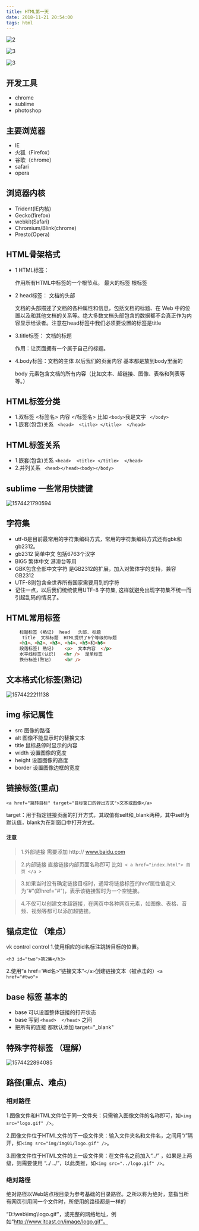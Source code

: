 ```yaml
---
title: HTML第一天
date: 2018-11-21 20:54:00
tags: html
---
```






![2](html2/2.jpg)



![3](html2/3-1574479546191.jpg)

![3](html2/3-1574479559426.jpg)


## 开发工具

- chrome
- sublime
- photoshop

## 主要浏览器

- IE 
- 火狐（Firefox）
- 谷歌（chrome）
- safari
- opera

## 浏览器内核

- Trident(IE内核)
- Gecko(firefox) 
- webkit(Safari)
- Chromium/Blink(chrome)
- Presto(Opera)

## HTML骨架格式

- 1 HTML标签：

  作用所有HTML中标签的一个根节点。 最大的标签   根标签

- 2 head标签： 文档的头部

  文档的头部描述了文档的各种属性和信息，包括文档的标题、在 Web 中的位置以及和其他文档的关系等。绝大多数文档头部包含的数据都不会真正作为内容显示给读者。注意在head标签中我们必须要设置的标签是title

- 3.title标签： 文档的标题

  作用：让页面拥有一个属于自己的标题。

- 4.body标签：文档的主体  以后我们的页面内容 基本都是放到body里面的

  body 元素包含文档的所有内容（比如文本、超链接、图像、表格和列表等等。）

## HTML标签分类

- 1.双标签  <标签名> 内容 </标签名>  比如 ``<body>``我是文字 `` </body>``
- 1.嵌套(包含)关系 `` <head>  <title> </title>  </head>``

## HTML标签关系

- 1.嵌套(包含)关系  ``<head>  <title> </title>  </head>``
- 2.并列关系 `` <head></head><body></body>``

## sublime 一些常用快捷键

![1574421790594](../image/1574421790594.png)

## 字符集

- utf-8是目前最常用的字符集编码方式，常用的字符集编码方式还有gbk和gb2312。
-  gb2312 简单中文  包括6763个汉字
- BIG5   繁体中文 港澳台等用
- GBK包含全部中文字符    是GB2312的扩展，加入对繁体字的支持，兼容GB2312
- UTF-8则包含全世界所有国家需要用到的字符
- 记住一点，以后我们统统使用UTF-8 字符集, 这样就避免出现字符集不统一而引起乱码的情况了。

## HTML常用标签

```html
 	 标题标签 (熟记)  head   头部. 标题     
      title  文档标题  HTML提供了6个等级的标题
     <h1>、<h2>、<h3>、<h4>、<h5>和<h6>
	 段落标签( 熟记)    <p>  文本内容  </p>
     水平线标签(认识)   <hr />  是单标签
     换行标签(熟记)     <br />
```

## 文本格式化标签(熟记)

![1574422211138](../image/1574422211138.png)

## img 标记属性

- src  图像的路径 
- alt  图像不能显示时的替换文本
- title  鼠标悬停时显示的内容
- width  设置图像的宽度
- height  设置图像的高度
- border  设置图像边框的宽度

## 链接标签(重点)

`<a href="跳转目标" target="目标窗口的弹出方式">文本或图像</a>`

target：用于指定链接页面的打开方式，其取值有self和_blank两种，其中self为默认值，blank为在新窗口中打开方式。

#### 注意 

> 1.外部链接 需要添加 http:// www.baidu.com

> 2.内部链接 直接链接内部页面名称即可 比如`` < a href="index.html"> 首页 </a >``

> 3.如果当时没有确定链接目标时，通常将链接标签的href属性值定义为“#”(即href="#")，表示该链接暂时为一个空链接。

> 4.不仅可以创建文本超链接，在网页中各种网页元素，如图像、表格、音频、视频等都可以添加超链接。

## 锚点定位 （难点）
vk control control
1.使用相应的id名标注跳转目标的位置。

  ``<h3 id="two">第2集</h3> ``

2.使用“a href=”#id名>“链接文本"``</a>``创建链接文本（被点击的）``<a href="#two"> ``  

## base 标签   基本的

- base 可以设置整体链接的打开状态 
- base 写到  ``<head>  </head>``  之间
- 把所有的连接 都默认添加 target="_blank"

## 特殊字符标签 （理解）

![1574422894085](../image/1574422894085.png)

## 路径(重点、难点)

### 相对路径

1.图像文件和HTML文件位于同一文件夹：只需输入图像文件的名称即可，如``<img src="logo.gif" />``。

2.图像文件位于HTML文件的下一级文件夹：输入文件夹名和文件名，之间用“/”隔开，如``<img src="img/img01/logo.gif" />``。

3.图像文件位于HTML文件的上一级文件夹：在文件名之前加入“../” ，如果是上两级，则需要使用 “../ ../”，以此类推，如``<img src="../logo.gif" />``。



### 绝对路径

绝对路径以Web站点根目录为参考基础的目录路径。之所以称为绝对，意指当所有网页引用同一个文件时，所使用的路径都是一样的

“D:\web\img\logo.gif”，或完整的网络地址，例如“http://www.itcast.cn/image/logo.gif”。
